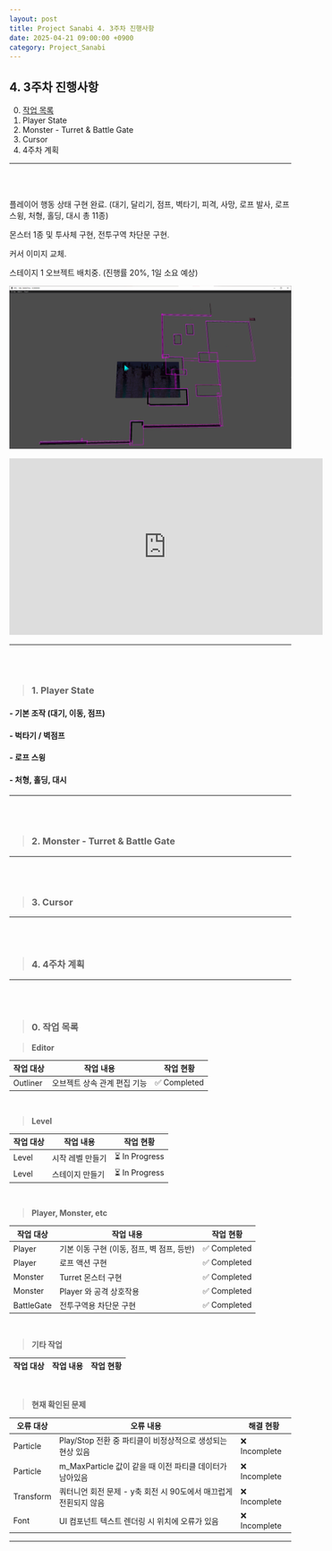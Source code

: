 ```yaml
---
layout: post
title: Project Sanabi 4. 3주차 진행사항
date: 2025-04-21 09:00:00 +0900
category: Project_Sanabi
---
```


## 4. 3주차 진행사항

0. [작업 목록](#0-작업-목록)
1. Player State
2. Monster - Turret & Battle Gate
3. Cursor
4. 4주차 계획


---

<br><br>

플레이어 행동 상태 구현 완료. (대기, 달리기, 점프, 벽타기, 피격, 사망, 로프 발사, 로프 스윙, 처형, 홀딩, 대시 총 11종)

몬스터 1종 및 투사체 구현, 전투구역 차단문 구현.

커서 이미지 교체.

스테이지 1 오브젝트 배치중. (진행률 20%, 1일 소요 예상)

![alt text](\public\img\SNB_Week3_Progress.png)


<iframe width="560" height="315" src="https://youtu.be/eeRZEjJL50c" 
frameborder="0" allowfullscreen></iframe>

---

<br><br>

>### 1. Player State

#### - 기본 조작 (대기, 이동, 점프)


#### - 벅타기 / 벽점프



#### - 로프 스윙



#### - 처형, 홀딩, 대시


---

<br><br>

>### 2. Monster - Turret & Battle Gate


---

<br><br>

>### 3. Cursor



---

<br><br>

>### 4. 4주차 계획


---


<br><br>

>### 0. 작업 목록

> **Editor**

|작업 대상|작업 내용|작업 현황|
|---|---|---|
|Outliner|오브젝트 상속 관계 편집 기능|✅ Completed|

<br>

> **Level**

|작업 대상|작업 내용|작업 현황|
|---|---|---|
|Level|시작 레벨 만들기|⏳ In Progress|
|Level|스테이지 만들기|⏳ In Progress|

<br>

> **Player, Monster, etc**

|작업 대상|작업 내용|작업 현황|
|---|---|---|
|Player|기본 이동 구현 (이동, 점프, 벽 점프, 등반)|✅ Completed|
|Player|로프 액션 구현|✅ Completed|
|Monster|Turret 몬스터 구현|✅ Completed|
|Monster|Player 와 공격 상호작용|✅ Completed|
|BattleGate|전투구역용 차단문 구현|✅ Completed|

<br>

> **기타 작업**

|작업 대상|작업 내용|작업 현황|
|---|---|---|



<br>

> **현재 확인된 문제**

|오류 대상|오류 내용|해결 현황|
|---|---|---|
|Particle|Play/Stop 전환 중 파티클이 비정상적으로 생성되는 현상 있음|❌ Incomplete|
|Particle|m_MaxParticle 값이 같을 때 이전 파티클 데이터가 남아있음|❌ Incomplete|
|Transform|쿼터니언 회전 문제 - y축 회전 시 90도에서 매끄럽게 전횐되지 않음|❌ Incomplete|
|Font|UI 컴포넌트 텍스트 렌더링 시 위치에 오류가 있음|❌ Incomplete|


---